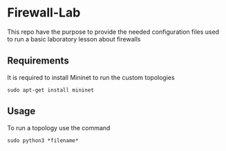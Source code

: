 # Firewall-Lab
This repo have the purpose to provide the needed configuration files used to run a basic laboratory lesson about firewalls

## Requirements
It is required to install Mininet to run the custom topologies 
```
sudo apt-get install mininet
```

## Usage 
To run a topology use the command
```
sudo python3 *filename*
```
